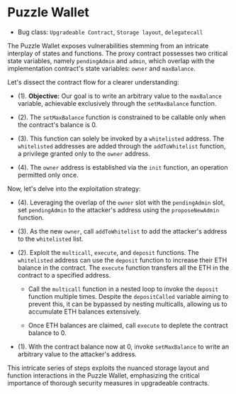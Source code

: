 # Puzzle Wallet

- Bug class: `Upgradeable Contract`, `Storage layout`, `delegatecall`

The Puzzle Wallet exposes vulnerabilities stemming from an intricate interplay of states and functions. The proxy contract possesses two critical state variables, namely `pendingAdmin` and `admin`, which overlap with the implementation contract's state variables: `owner` and `maxBalance`.

Let's dissect the contract flow for a clearer understanding:

- (1). **Objective:** Our goal is to write an arbitrary value to the `maxBalance` variable, achievable exclusively through the `setMaxBalance` function.

- (2). The `setMaxBalance` function is constrained to be callable only when the contract's balance is 0.

- (3). This function can solely be invoked by a `whitelisted` address. The `whitelisted` addresses are added through the `addToWhitelist` function, a privilege granted only to the `owner` address.

- (4). The `owner` address is established via the `init` function, an operation permitted only once.

Now, let's delve into the exploitation strategy:

- (4). Leveraging the overlap of the `owner` slot with the `pendingAdmin` slot, set `pendingAdmin` to the attacker's address using the `proposeNewAdmin` function.

- (3). As the new `owner`, call `addToWhitelist` to add the attacker's address to the `whitelisted` list.

- (2). Exploit the `multicall`, `execute`, and `deposit` functions. The `whitelisted` address can use the `deposit` function to increase their ETH balance in the contract. The `execute` function transfers all the ETH in the contract to a specified address.

    - Call the `multicall` function in a nested loop to invoke the `deposit` function multiple times. Despite the `depositCalled` variable aiming to prevent this, it can be bypassed by nesting multicalls, allowing us to accumulate ETH balances extensively.

    - Once ETH balances are claimed, call `execute` to deplete the contract balance to 0.

- (1). With the contract balance now at 0, invoke `setMaxBalance` to write an arbitrary value to the attacker's address.

This intricate series of steps exploits the nuanced storage layout and function interactions in the Puzzle Wallet, emphasizing the critical importance of thorough security measures in upgradeable contracts.